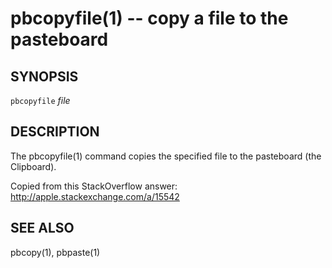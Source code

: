 pbcopyfile(1) -- copy a file to the pasteboard
==============================================

## SYNOPSIS

`pbcopyfile` <var>file</var>

## DESCRIPTION

The pbcopyfile(1) command copies the specified file to the pasteboard (the Clipboard).

Copied from this StackOverflow answer: http://apple.stackexchange.com/a/15542

## SEE ALSO

pbcopy(1), pbpaste(1)


[SYNOPSIS]: #SYNOPSIS "SYNOPSIS"
[DESCRIPTION]: #DESCRIPTION "DESCRIPTION"
[SEE ALSO]: #SEE-ALSO "SEE ALSO"


[np(1)]: np.1.html
[pbcopyfile(1)]: pbcopyfile.1.html
[textual-thumbnails-off(1)]: textual-thumbnails-off.1.html
[textual-thumbnails-on(1)]: textual-thumbnails-on.1.html
[tweetbot-thumbnails-off(1)]: tweetbot-thumbnails-off.1.html
[tweetbot-thumbnails-on(1)]: tweetbot-thumbnails-on.1.html
